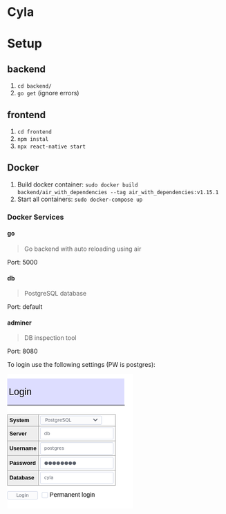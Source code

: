# Cyla

# Setup

## backend

1. `cd backend/`
2. `go get` (ignore errors)

## frontend

1. `cd frontend`
2. `npm instal`
2. `npx react-native start`

## Docker

1. Build docker container: `sudo docker build backend/air_with_dependencies --tag air_with_dependencies:v1.15.1`
2. Start all containers: `sudo docker-compose up`


### Docker Services

#### go
> Go backend with auto reloading using air

Port: 5000

#### db
> PostgreSQL database

Port: default

#### adminer
> DB inspection tool

Port: 8080

To login use the following settings (PW is postgres):

![](./docs/adminer_login.png)
